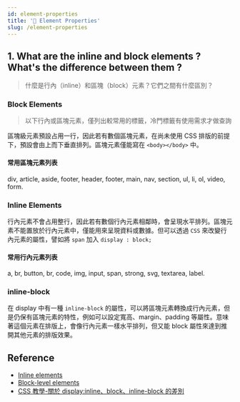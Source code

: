 ```yaml
---
id: element-properties
title: '📄 Element Properties'
slug: /element-properties
---
```


## 1. What are the inline and block elements ? What's the difference between them ?

> 什麼是行內（inline）和區塊（block）元素？它們之間有什麼區別？

### Block Elements

> 以下行內或區塊元素，僅列出較常用的標籤，冷門標籤有使用需求才做查詢

區塊級元素預設占用一行，因此若有數個區塊元素，在尚未使用 CSS 排版的前提下，預設會由上而下垂直排列。區塊元素僅能寫在 `<body></body>` 中。

#### 常用區塊元素列表

div, article, aside, footer, header, footer, main, nav, section, ul, li, ol, video, form.

### Inline Elements

行內元素不會占用整行，因此若有數個行內元素相鄰時，會呈現水平排列。區塊元素不能置放於行內元素中，僅能用來呈現資料或數據。但可以透過 `CSS` 來改變行內元素的屬性，譬如將 `span` 加入 `display : block;`

#### 常用行內元素列表

a, br, button, br, code, img, input, span, strong, svg, textarea, label.

### inline-block

在 display 中有一種 `inline-block` 的屬性，可以將區塊元素轉換成行內元素，但是仍保有區塊元素的特性，例如可以設定寬高、margin、padding 等屬性。意味著這個元素在排版上，會像行內元素一樣水平排列，但又能 block 屬性來達到推開其他元素的排版效果。

## Reference

- [Inline elements](https://developer.mozilla.org/en-US/docs/Web/HTML/Inline_elements)
- [Block-level elements](https://developer.mozilla.org/en-US/docs/Web/HTML/Block-level_elements)
- [CSS 教學-關於 display:inline、block、inline-block 的差別](https://ytclion.medium.com/css%E6%95%99%E5%AD%B8-%E9%97%9C%E6%96%BCdisplay-inline-inline-block-block%E7%9A%84%E5%B7%AE%E5%88%A5-1034f38eda82)
